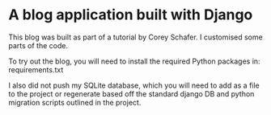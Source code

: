 # A blog application built with Django

This blog was built as part of a tutorial by Corey Schafer. I customised some parts of the code. 

To try out the blog, you will need to install the required Python packages in: requirements.txt

I also did not push my SQLite database, which you will need to add as a file to the project or regenerate based off the standard django DB and python migration scripts outlined in the project.
